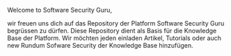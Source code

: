 Welcome to Software Security Guru,

wir freuen uns dich auf das Repository der Platform Software Security Guru begrüssen zu dürfen.
Diese Repository dient als Basis für die Knowledge Base der Platform. Wir möchten jeden einladen Artikel, Tutorials oder auch new Rundum Sofware Security der Knowledge Base hinzufügen.

